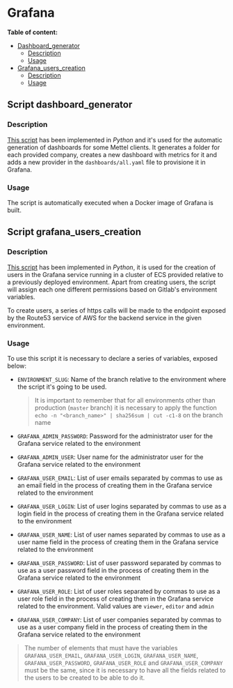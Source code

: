 # Grafana

**Table of content:**

- [Dashboard_generator](#dashboard_generator)
    - [Description](#dashboard_generator_description)
    - [Usage](#dashboard_generator_usage)
- [Grafana_users_creation](#grafana_users_creation)
  - [Description](#grafana_users_creation_description)
  - [Usage](#grafana_users_creation_usae)

## Script dashboard_generator<a name="dashboard_generator"></a>

### Description <a name="dashboard_generator_description"></a>

[This script](./scripts/dashboard_generator.py) has been implemented in *Python* and it's used for the automatic generation of dashboards for some Mettel clients. It generates a folder for each provided company, creates a new dashboard with metrics for it and adds a new provider in the `dashboards/all.yaml` file to provisione it in Grafana.

### Usage <a name="dashboard_generator_usage"></a>

The script is automatically executed when a Docker image of Grafana is built.

## Script grafana_users_creation<a name="grafana_users_creation"></a>

### Description <a name="grafana_users_creation_description"></a>

[This script](./grafana_users_creation.py) has been implemented in *Python*, it is used for the creation of users in the Grafana service running in a cluster of ECS provided relative to a previously deployed environment. Apart from creating users, the script will assign each one different permissions based on Gitlab's environment variables.

To create users, a series of https calls will be made to the endpoint exposed by the Route53 service of AWS for the backend service in the given environment.

### Usage <a name="grafana_users_creation_usage"></a>

To use this script it is necessary to declare a series of variables, exposed below:

- `ENVIRONMENT_SLUG`: Name of the branch relative to the environment where the script it's going to be used.

  >It is important to remember that for all environments other than production (`master` branch) it is necessary to apply the function `echo -n "<branch_name>" | sha256sum | cut -c1-8` on the branch name

- `GRAFANA_ADMIN_PASSWORD`: Password for the administrator user for the Grafana service related to the environment

- `GRAFANA_ADMIN_USER`: User name for the administrator user for the Grafana service related to the environment

- `GRAFANA_USER_EMAIL`: List of user emails separated by commas to use as an email field in the process of creating them in the Grafana service related to the environment

- `GRAFANA_USER_LOGIN`: List of user logins separated by commas to use as a login field in the process of creating them in the Grafana service related to the environment

- `GRAFANA_USER_NAME`: List of user names separated by commas to use as a user name field in the process of creating them in the Grafana service related to the environment

- `GRAFANA_USER_PASSWORD`: List of user password separated by commas to use as a user password field in the process of creating them in the Grafana service related to the environment

- `GRAFANA_USER_ROLE`: List of user roles separated by commas to use as a user role field in the process of creating them in the Grafana service related to the environment. Valid values are `viewer`, `editor` and `admin`

- `GRAFANA_USER_COMPANY`: List of user companies separated by commas to use as a user company field in the process of creating them in the Grafana service related to the environment

>The number of elements that must have the variables `GRAFANA_USER_EMAIL`, `GRAFANA_USER_LOGIN`, `GRAFANA_USER_NAME`, `GRAFANA_USER_PASSWORD`, `GRAFANA_USER_ROLE` and `GRAFANA_USER_COMPANY` must be the same, since it is necessary to have all the fields related to the users to be created to be able to do it.
